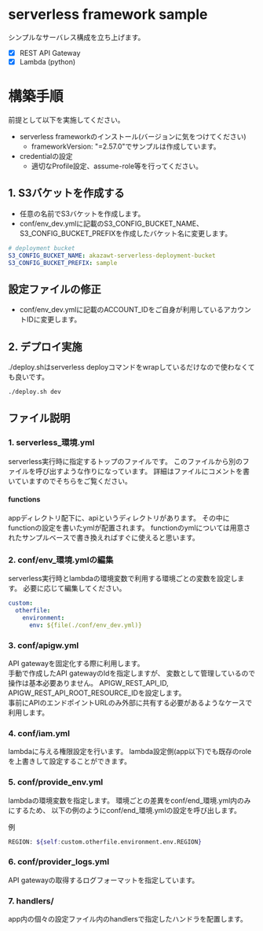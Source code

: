 # serverless framework sample

シンプルなサーバレス構成を立ち上げます。  

- [x] REST API Gateway
- [x] Lambda (python)

# 構築手順

前提として以下を実施してください。

- serverless frameworkのインストール(バージョンに気をつけてください)  
  - frameworkVersion: "=2.57.0"でサンプルは作成しています。  
- credentialの設定  
  - 適切なProfile設定、assume-role等を行ってください。  

## 1. S3バケットを作成する  

- 任意の名前でS3バケットを作成します。  
- conf/env_dev.ymlに記載のS3_CONFIG_BUCKET_NAME、S3_CONFIG_BUCKET_PREFIXを作成したバケット名に変更します。  

```yml
# deployment bucket
S3_CONFIG_BUCKET_NAME: akazawt-serverless-deployment-bucket
S3_CONFIG_BUCKET_PREFIX: sample
```

## 設定ファイルの修正

- conf/env_dev.ymlに記載のACCOUNT_IDをご自身が利用しているアカウントIDに変更します。  

## 2. デプロイ実施

./deploy.shはserverless deployコマンドをwrapしているだけなので使わなくても良いです。  

```bash
./deploy.sh dev
```

## ファイル説明

### 1. serverless_環境.yml

serverless実行時に指定するトップのファイルです。
このファイルから別のファイルを呼び出すような作りになっています。
詳細はファイルにコメントを書いていますのでそちらをご覧ください。

#### functions

appディレクトリ配下に、apiというディレクトリがあります。
その中にfunctionの設定を書いたymlが配置されます。
functionのymlについては用意されたサンプルベースで書き換えればすぐに使えると思います。  

### 2. conf/env_環境.ymlの編集

serverless実行時とlambdaの環境変数で利用する環境ごとの変数を設定します。
必要に応じて編集してください。

```yml
custom:
  otherfile:
    environment:
      env: ${file(./conf/env_dev.yml)}
```

### 3. conf/apigw.yml

API gatewayを固定化する際に利用します。  
手動で作成したAPI gatewayのIdを指定しますが、
変数として管理しているので操作は基本必要ありません。
APIGW_REST_API_ID, APIGW_REST_API_ROOT_RESOURCE_IDを設定します。  
事前にAPIのエンドポイントURLのみ外部に共有する必要があるようなケースで利用します。  

### 4. conf/iam.yml

lambdaに与える権限設定を行います。
lambda設定側(app以下)でも既存のroleを上書きして設定することができます。

### 5. conf/provide_env.yml

lambdaの環境変数を指定します。
環境ごとの差異をconf/end_環境.yml内のみにするため、
以下の例のようにconf/end_環境.ymlの設定を呼び出します。

例

```bash
REGION: ${self:custom.otherfile.environment.env.REGION}
```

### 6. conf/provider_logs.yml

API gatewayの取得するログフォーマットを指定しています。

### 7. handlers/

app内の個々の設定ファイル内のhandlersで指定したハンドラを配置します。